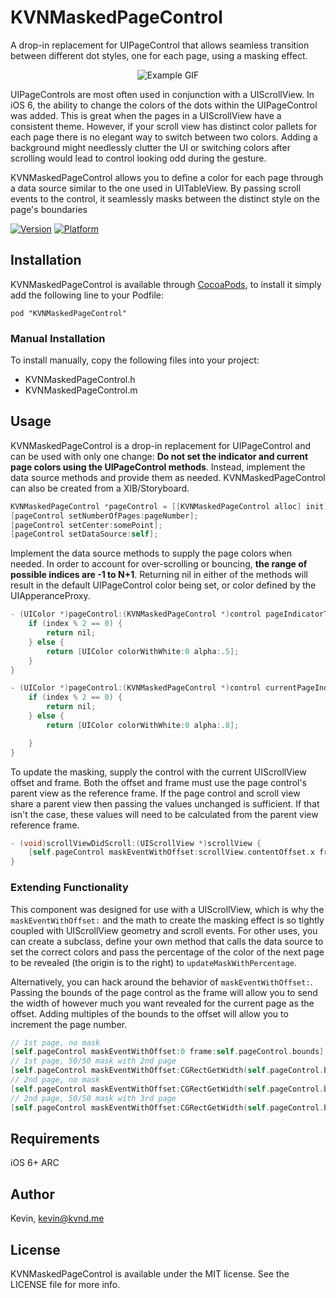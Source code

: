# KVNMaskedPageControl

A drop-in replacement for UIPageControl that allows seamless transition between different dot styles, one for each page, using a masking effect.

<p align="center">
  <img src="Assets/animation.gif" alt="Example GIF"/>
</p>

UIPageControls are most often used in conjunction with a UIScrollView. In iOS 6, the ability to change the colors of the dots within the UIPageControl was added. This is great when the pages in a UIScrollView have a consistent theme. However, if your scroll view has distinct color pallets for each page there is no elegant way to switch between two colors. Adding a background might needlessly clutter the UI or switching colors after scrolling would lead to control looking odd during the gesture.

KVNMaskedPageControl allows you to define a color for each page through a data source similar to the one used in UITableView. By passing scroll events to the control, it seamlessly masks between the distinct style on the page's boundaries

[![Version](http://cocoapod-badges.herokuapp.com/v/KVNMaskedPageControl/badge.png)](http://cocoadocs.org/docsets/KVNMaskedPageControl)
[![Platform](http://cocoapod-badges.herokuapp.com/p/KVNMaskedPageControl/badge.png)](http://cocoadocs.org/docsets/KVNMaskedPageControl)

## Installation

KVNMaskedPageControl is available through [CocoaPods](http://cocoapods.org), to install
it simply add the following line to your Podfile:

    pod "KVNMaskedPageControl"

### Manual Installation

To install manually, copy the following files into your project:
- KVNMaskedPageControl.h
- KVNMaskedPageControl.m

## Usage

KVNMaskedPageControl is a drop-in replacement for UIPageControl and can be used with only one change: __Do not set the indicator and current page colors using the UIPageControl methods__. Instead, implement the data source methods and provide them as needed. KVNMaskedPageControl can also be created from a XIB/Storyboard.

```objective-c
KVNMaskedPageControl *pageControl = [[KVNMaskedPageControl alloc] init];
[pageControl setNumberOfPages:pageNumber];
[pageControl setCenter:somePoint];
[pageControl setDataSource:self];
```

Implement the data source methods to supply the page colors when needed. In order to account for over-scrolling or bouncing, __the range of possible indices are -1 to N+1__. Returning nil in either of the methods will result in the default UIPageControl color being set, or color defined by the UIApperanceProxy.

```objective-c
- (UIColor *)pageControl:(KVNMaskedPageControl *)control pageIndicatorTintColorForIndex:(NSInteger)index {
    if (index % 2 == 0) {
        return nil;
    } else {
        return [UIColor colorWithWhite:0 alpha:.5];
    }
}

- (UIColor *)pageControl:(KVNMaskedPageControl *)control currentPageIndicatorTintColorForIndex:(NSInteger)index {
    if (index % 2 == 0) {
        return nil;
    } else {
        return [UIColor colorWithWhite:0 alpha:.8];

    }
}
```

To update the masking, supply the control with the current UIScrollView offset and frame. Both the offset and frame must use the page control's parent view as the reference frame. If the page control and scroll view share a parent view then passing the values unchanged is sufficient. If that isn't the case, these values will need to be calculated from the parent view reference frame.

```objective-c
- (void)scrollViewDidScroll:(UIScrollView *)scrollView {
    [self.pageControl maskEventWithOffset:scrollView.contentOffset.x frame:scrollView.frame];
}
```

### Extending Functionality

This component was designed for use with a UIScrollView, which is why the ```maskEventWithOffset:``` and the math to create the masking effect is so tightly coupled with UIScrollView geometry and scroll events. For other uses, you can create a subclass, define your own method that calls the data source to set the correct colors and pass the percentage of the color of the next page to be revealed (the origin is to the right) to ```updateMaskWithPercentage```.

Alternatively, you can hack around the behavior of ```maskEventWithOffset:```. Passing the bounds of the page control as the frame will allow you to send the width of however much you want revealed for the current page as the offset. Adding multiples of the bounds to the offset will allow you to increment the page number. 

```objective-c
// 1st page, no mask
[self.pageControl maskEventWithOffset:0 frame:self.pageControl.bounds];
// 1st page, 50/50 mask with 2nd page
[self.pageControl maskEventWithOffset:CGRectGetWidth(self.pageControl.bounds) / 2 frame:self.pageControl.bounds];
// 2nd page, no mask
[self.pageControl maskEventWithOffset:CGRectGetWidth(self.pageControl.bounds) frame:self.pageControl.bounds];
// 2nd page, 50/50 mask with 3rd page
[self.pageControl maskEventWithOffset:CGRectGetWidth(self.pageControl.bounds) + CGRectGetWidth(self.pageControl.bounds) / 2 frame:self.pageControl.bounds];
```


## Requirements

iOS 6+
ARC

## Author

Kevin, kevin@kvnd.me

## License

KVNMaskedPageControl is available under the MIT license. See the LICENSE file for more info.

